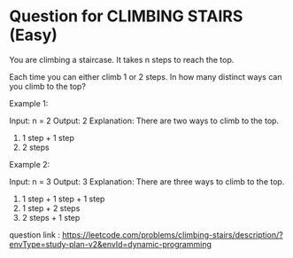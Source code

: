 # Question for CLIMBING STAIRS (Easy)

You are climbing a staircase. It takes n steps to reach the top.

Each time you can either climb 1 or 2 steps. In how many distinct ways can you climb to the top?


Example 1:

Input: n = 2
Output: 2
Explanation: There are two ways to climb to the top.
1. 1 step + 1 step
2. 2 steps


Example 2:

Input: n = 3
Output: 3
Explanation: There are three ways to climb to the top.
1. 1 step + 1 step + 1 step
2. 1 step + 2 steps
3. 2 steps + 1 step


question link : https://leetcode.com/problems/climbing-stairs/description/?envType=study-plan-v2&envId=dynamic-programming